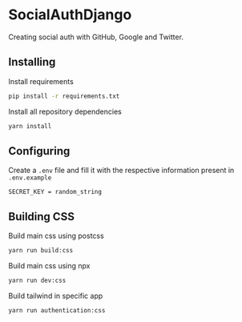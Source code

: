 # SocialAuthDjango

Creating social auth with GitHub, Google and Twitter.

## Installing

Install requirements

```sh
pip install -r requirements.txt
```

Install all repository dependencies

```sh
yarn install
```

## Configuring

Create a `.env` file and fill it with the respective information present in `.env.example`

```env
SECRET_KEY = random_string
```

## Building CSS

Build main css using postcss

```sh
yarn run build:css
```

Build main css using npx

```sh
yarn run dev:css
```

Build tailwind in specific app

```sh
yarn run authentication:css
```
